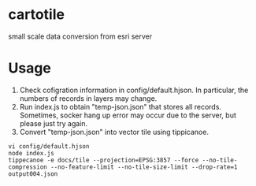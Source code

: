 # cartotile
small scale data conversion from esri server


# Usage
1. Check cofigration information in config/default.hjson. In particular, the numbers of records in layers may change.
2. Run index.js to obtain "temp-json.json" that stores all records. Sometimes, socker hang up error may occur due to the server, but please just try again.
3. Convert "temp-json.json" into vector tile using tippicanoe.

```
vi config/default.hjson
node index.js
tippecanoe -e docs/tile --projection=EPSG:3857 --force --no-tile-compression --no-feature-limit --no-tile-size-limit --drop-rate=1 output004.json
```